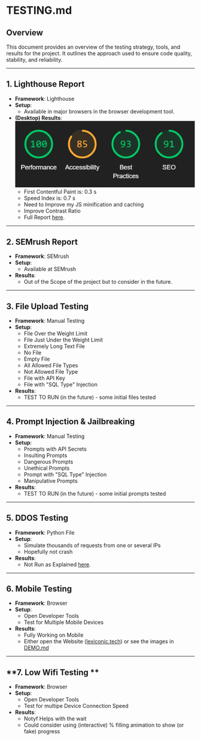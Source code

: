 # **TESTING.md**

## **Overview**

This document provides an overview of the testing strategy, tools, and results for the project. It outlines the approach used to ensure code quality, stability, and reliability.

---

## **1. Lighthouse Report**

- **Framework**: Lighthouse 
- **Setup**:
  - Available in major browsers in the browser development tool.
- **(Desktop) Results**:
![1737093208284](image/TESTING/1737093208284.png)
    - First Contentful Paint is: 0.3 s
    - Speed Index is: 0.7 s
    - Need to Improve my JS minification and caching
    - Improve Contrast Ratio
  - Full Report [here](/Lighthouse/Lighthouse_Desktop.html).

---

## **2. SEMrush Report**

- **Framework**: SEMrush 
- **Setup**:
  - Available at SEMrush
- **Results**:
  - Out of the Scope of the project but to consider in the future.

---

## **3. File Upload Testing**

- **Framework**: Manual Testing 
- **Setup**:
  - File Over the Weight Limit
  - File Just Under the Weight Limit
  - Extremely Long Text File
  - No File
  - Empty File
  - All Allowed File Types
  - Not Allowed File Type
  - File with API Key
  - File with "SQL Type" Injection
- **Results**:
  - TEST TO RUN (in the future) - some initial files tested

---

## **4. Prompt Injection & Jailbreaking**

- **Framework**: Manual Testing 
- **Setup**:
  - Prompts with API Secrets
  - Insulting Prompts
  - Dangerous Prompts
  - Unethical Prompts
  - Prompt with "SQL Type" Injection
  - Manipulative Prompts
- **Results**:
  - TEST TO RUN (in the future) - some initial prompts tested

---

## **5. DDOS Testing**

- **Framework**: Python File 
- **Setup**:
  - Simulate thousands of requests from one or several IPs
  - Hopefully not crash
- **Results**:
    - Not Run as Explained [here](/test/ddos_test.py).


--- 

## **6. Mobile Testing**

- **Framework**: Browser 
- **Setup**:
  - Open Developer Tools
  - Test for Multiple Mobile Devices 
- **Results**:
  - Fully Working on Mobile
  - Either open the Website ([lexiconic.tech](lexiconic.tech)) or see the images in [DEMO.md](/DEMO.md)

---

## **7. Low Wifi Testing **

- **Framework**: Browser 
- **Setup**:
  - Open Developer Tools
  - Test for multipe Device Connection Speed
- **Results**:
  - Notyf Helps with the wait
  - Could consider using (interactive) % filling animation to show (or fake) progress
